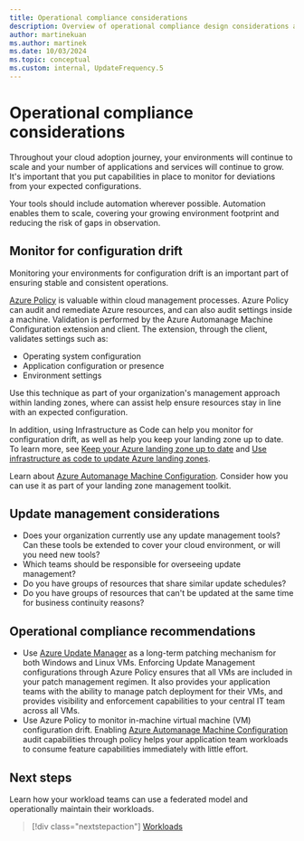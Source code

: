 ```yaml
---
title: Operational compliance considerations
description: Overview of operational compliance design considerations and recommendations.
author: martinekuan
ms.author: martinek
ms.date: 10/03/2024
ms.topic: conceptual
ms.custom: internal, UpdateFrequency.5
---
```


# Operational compliance considerations

Throughout your cloud adoption journey, your environments will continue to scale and your number of applications and services will continue to grow. It's important that you put capabilities in place to monitor for deviations from your expected configurations.

Your tools should include automation wherever possible. Automation enables them to scale, covering your growing environment footprint and reducing the risk of gaps in observation.

## Monitor for configuration drift

Monitoring your environments for configuration drift is an important part of ensuring stable and consistent operations.

[Azure Policy](/azure/governance/policy/overview) is valuable within cloud management processes. Azure Policy can audit and remediate Azure resources, and can also audit settings inside a machine. Validation is performed by the Azure Automanage Machine Configuration extension and client. The extension, through the client, validates settings such as:

- Operating system configuration
- Application configuration or presence
- Environment settings

Use this technique as part of your organization's management approach within landing zones, where can assist help ensure resources stay in line with an expected configuration.

In addition, using Infrastructure as Code can help you monitor for configuration drift, as well as help you keep your landing zone up to date.  To learn more, see [Keep your Azure landing zone up to date](../../../govern/resource-consistency/keep-azure-landing-zone-up-to-date.md) and [Use infrastructure as code to update Azure landing zones](../../../manage/infrastructure-as-code-updates.md).

Learn about [Azure Automanage Machine Configuration](/azure/governance/machine-configuration/overview). Consider how you can use it as part of your landing zone management toolkit.

## Update management considerations

- Does your organization currently use any update management tools? Can these tools be extended to cover your cloud environment, or will you need new tools?
- Which teams should be responsible for overseeing update management?
- Do you have groups of resources that share similar update schedules?
- Do you have groups of resources that can't be updated at the same time for business continuity reasons?

## Operational compliance recommendations

- Use [Azure Update Manager](/azure/update-manager/overview) as a long-term patching mechanism for both Windows and Linux VMs. Enforcing Update Management configurations through Azure Policy ensures that all VMs are included in your patch management regimen. It also provides your application teams with the ability to manage patch deployment for their VMs, and provides visibility and enforcement capabilities to your central IT team across all VMs.
- Use Azure Policy to monitor in-machine virtual machine (VM) configuration drift. Enabling [Azure Automanage Machine Configuration](/azure/governance/machine-configuration/overview) audit capabilities through policy helps your application team workloads to consume feature capabilities immediately with little effort.

## Next steps

Learn how your workload teams can use a federated model and operationally maintain their workloads.

> [!div class="nextstepaction"]
> [Workloads](management-workloads.md)
